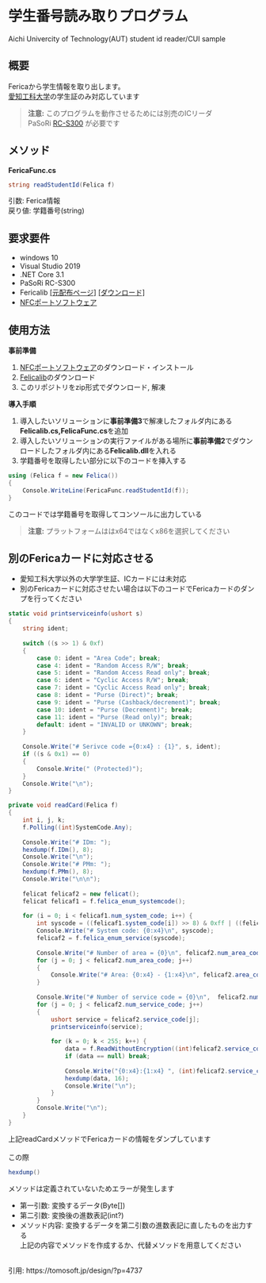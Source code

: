 # 学生番号読み取りプログラム
Aichi Univercity of Technology(AUT) student id reader/CUI sample
## 概要
Fericaから学生情報を取り出します。<br>
[愛知工科大学](https://www.aut.ac.jp/)の学生証のみ対応しています

>**注意:**
>このプログラムを動作させるためには別売のICリーダ<br>
>PaSoRi [RC-S300](https://www.sony.co.jp/Products/felica/consumer/) が必要です

## メソッド
**FericaFunc.cs**
```cs
string readStudentId(Felica f)
```
引数: Ferica情報<br>
戻り値: 学籍番号(string)

## 要求要件
- windows 10
- Visual Studio 2019
- .NET Core 3.1
- PaSoRi RC-S300
- Fericalib [[元配布ページ]](http://felicalib.tmurakam.org/)
[[ダウンロード]](https://github.com/hohjukgi/Test/files/9956930/felicalib-0.4.2.zip)
- [NFCポートソフトウェア](https://www.sony.co.jp/Products/felica/consumer/support/download/nfcportsoftware.html?j-short=fsc_dl)

## 使用方法
**事前準備**
1. [NFCポートソフトウェア](https://www.sony.co.jp/Products/felica/consumer/support/download/nfcportsoftware.html?j-short=fsc_dl)のダウンロード・インストール<br>
2. [Felicalib](https://github.com/hohjukgi/Test/files/9956930/felicalib-0.4.2.zip)のダウンロード
3. このリポジトリをzip形式でダウンロード, 解凍

**導入手順**
1. 導入したいソリューションに**事前準備3**で解凍したフォルダ内にある**Felicalib.cs,FelicaFunc.cs**を追加
2. 導入したいソリューションの実行ファイルがある場所に**事前準備2**でダウンロードしたフォルダ内にある**Felicalib.dll**を入れる
3. 学籍番号を取得したい部分に以下のコードを挿入する
```cs
using (Felica f = new Felica())
{
    Console.WriteLine(FericaFunc.readStudentId(f));
}
```
このコードでは学籍番号を取得してコンソールに出力している

>**注意:**
>プラットフォームははx64ではなくx86を選択してください

## 別のFericaカードに対応させる
- 愛知工科大学以外の大学学生証、ICカードには未対応
- 別のFericaカードに対応させたい場合は以下のコードでFericaカードのダンプを行ってください
```cs
static void printserviceinfo(ushort s)
{
    string ident;
 
    switch ((s >> 1) & 0xf)
    {
        case 0: ident = "Area Code"; break;
        case 4: ident = "Random Access R/W"; break;
        case 5: ident = "Random Access Read only"; break;
        case 6: ident = "Cyclic Access R/W"; break;
        case 7: ident = "Cyclic Access Read only"; break;
        case 8: ident = "Purse (Direct)"; break;
        case 9: ident = "Purse (Cashback/decrement)"; break;
        case 10: ident = "Purse (Decrement)"; break;
        case 11: ident = "Purse (Read only)"; break;
        default: ident = "INVALID or UNKOWN"; break;
    }
 
    Console.Write("# Serivce code ={0:x4} : {1}", s, ident);
    if ((s & 0x1) == 0)
    {
        Console.Write(" (Protected)");
    }
    Console.Write("\n");
}
```
```cs
private void readCard(Felica f)
{
    int i, j, k;
    f.Polling((int)SystemCode.Any);
 
    Console.Write("# IDm: ");
    hexdump(f.IDm(), 8);
    Console.Write("\n");
    Console.Write("# PMm: ");
    hexdump(f.PMm(), 8);
    Console.Write("\n\n");
 
    felicat felicaf2 = new felicat();
    felicat felicaf1 = f.felica_enum_systemcode();
 
    for (i = 0; i < felicaf1.num_system_code; i++) {
        int syscode = ((felicaf1.system_code[i]) >> 8) & 0xff | ((felicaf1.system_code[i]) << 8) & 0xff00;
        Console.Write("# System code: {0:x4}\n", syscode);
        felicaf2 = f.felica_enum_service(syscode);
 
        Console.Write("# Number of area = {0}\n", felicaf2.num_area_code);
        for (j = 0; j < felicaf2.num_area_code; j++)
        {
            Console.Write("# Area: {0:x4} - {1:x4}\n", felicaf2.area_code[j], felicaf2.end_service_code[j]);
        }
 
        Console.Write("# Number of service code = {0}\n",  felicaf2.num_service_code);
        for (j = 0; j < felicaf2.num_service_code; j++)
        {
            ushort service = felicaf2.service_code[j];
            printserviceinfo(service);
 
            for (k = 0; k < 255; k++) {
                data = f.ReadWithoutEncryption((int)felicaf2.service_code[j], k);
                if (data == null) break;
 
                Console.Write("{0:x4}:{1:x4} ", (int)felicaf2.service_code[j], k);
                hexdump(data, 16);
                Console.Write("\n");
            }
        }
        Console.Write("\n");
    }
}
```
上記readCardメソッドでFericaカードの情報をダンプしています<br>
<br>
この際
```cs
hexdump()
```
メソッドは定義されていないためエラーが発生します
- 第一引数: 変換するデータ(Byte[])
- 第二引数: 変換後の進数表記(int?)
- メソッド内容: 変換するデータを第二引数の進数表記に直したものを出力する
<br>上記の内容でメソッドを作成するか、代替メソッドを用意してください
<br>
引用: https://tomosoft.jp/design/?p=4737
